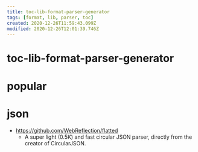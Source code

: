 ```yaml
---
title: toc-lib-format-parser-generator
tags: [format, lib, parser, toc]
created: 2020-12-26T11:59:43.099Z
modified: 2020-12-26T12:01:39.746Z
---
```


# toc-lib-format-parser-generator

# popular

# json

- https://github.com/WebReflection/flatted
  - A super light (0.5K) and fast circular JSON parser, directly from the creator of CircularJSON.
